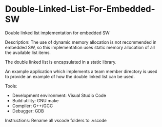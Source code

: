 # Double-Linked-List-For-Embedded-SW
Double linked list implementation for embedded SW

Description:
The use of dynamic memory allocation is not recommended in embedded SW, so this implementation
uses static memory allocation of all the available list items.

The double linked list is encapsulated in a static library.

An example application which implements a team member directory is used to provide an example
of how the double linked list can be used.

Tools: 
 - Development environment: Visual Studio Code 
 - Build utility: GNU make 
 - Compiler: G++/GCC 
 - Debugger: GDB

Instructions: 
Rename all vscode folders to .vscode
